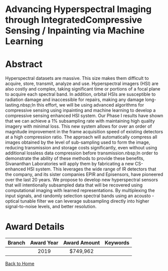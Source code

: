 
Advancing Hyperspectral Imaging through IntegratedCompressive Sensing / Inpainting via Machine Learning
=======================================================================================================

# Abstract


Hyperspectral datasets are massive. This size makes them difficult to acquire, store, transmit, analyze and use. Hyperspectral imagers (HSI) are also costly and complex, taking significant time or portions of a focal plane to acquire each spectral band. In addition, orbital HSIs are susceptible to radiation damage and inaccessible for repairs, making any damage long-lasting.nbsp;In this effort, we will be using advanced algorithms for compressive sensing using inpainting and machine learning to develop a compressive sensing enhanced HSI system. Our Phase I results have shown that we can achieve a 1% subsampling rate with maintaining high quality imagery with minimal loss. This new system allows for over an order of magnitude improvement in the frame acquisition speed of existing detectors at a high compression ratio. The approach will automatically compress all images obtained by the level of sub-sampling used to form the image, reducing transmission and storage costs significantly, even without using additional lossless data compression before transmission.nbsp;In order to demonstrate the ability of these methods to provide these benefits, Sivananthan Laboratories will apply them by fabricating a new CS-enhanced HSI system. This leverages the wide range of IR detectors that the company, and its sister companies EPIR and Episensors, have pioneered over the last 20 years. We propose to develop new hyperspectral sensors that will intentionally subsampled data that will be recovered using computational imaging with learned representations. By multiplexing the input signals, and randomly selection spectral bands using an acousto -optical tunable filter we can leverage subsampling directly into higher signal-to-noise levels, and better resolution.  

# Award Details

|Branch|Award Year|Award Amount|Keywords|
| :---: | :---: | :---: | :---: |
||2019|$749,962||
  
  


[Back to Home](https://github.com/chrischow/dod_sbir_awards/JT/#397)